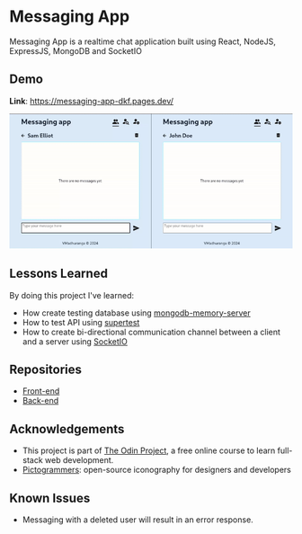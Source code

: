 # Messaging App

Messaging App is a realtime chat application built using React, NodeJS, ExpressJS, MongoDB and SocketIO

## Demo

**Link**: https://messaging-app-dkf.pages.dev/

![Messaging app demo](./messaging-app-demo.gif)

## Lessons Learned

By doing this project I've learned:

- How create testing database using [mongodb-memory-server](https://github.com/nodkz/mongodb-memory-server)
- How to test API using [supertest](https://github.com/ladjs/supertest)
- How to create bi-directional communication channel between a client and a server using [SocketIO](https://socket.io/)

## Repositories

- [Front-end](https://github.com/VMadhuranga/messaging-app-frontend)
- [Back-end](https://github.com/VMadhuranga/messaging-app-backend)

## Acknowledgements

- This project is part of [The Odin Project](https://www.theodinproject.com/), a free online course to learn full-stack web development.
- [Pictogrammers](https://pictogrammers.com/): open-source iconography for designers and developers

## Known Issues

- Messaging with a deleted user will result in an error response.

